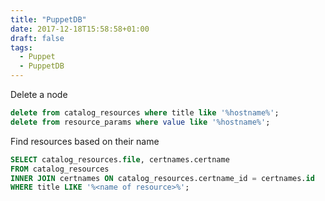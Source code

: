 ```yaml
---
title: "PuppetDB"
date: 2017-12-18T15:58:58+01:00
draft: false
tags:
  - Puppet
  - PuppetDB
---
```


Delete a node

``` sql
delete from catalog_resources where title like '%hostname%';
delete from resource_params where value like '%hostname%';
```

Find resources based on their name

``` sql
SELECT catalog_resources.file, certnames.certname
FROM catalog_resources
INNER JOIN certnames ON catalog_resources.certname_id = certnames.id
WHERE title LIKE '%<name of resource>%';
```
